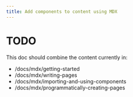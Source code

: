 ```yaml
---
title: Add components to content using MDX
---
```


# TODO

This doc should combine the content currently in:

* /docs/mdx/getting-started
* /docs/mdx/writing-pages
* /docs/mdx/importing-and-using-components
* /docs/mdx/programmatically-creating-pages